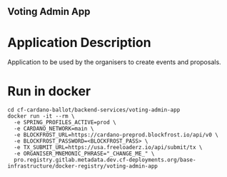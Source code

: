 ## Voting Admin App

# Application Description
Application to be used by the organisers to create events and proposals.

# Run in docker
```
cd cf-cardano-ballot/backend-services/voting-admin-app
docker run -it --rm \
  -e SPRING_PROFILES_ACTIVE=prod \
  -e CARDANO_NETWORK=main \
  -e BLOCKFROST_URL=https://cardano-preprod.blockfrost.io/api/v0 \
  -e BLOCKFROST_PASSWORD=<BLOCKFROST_PASS> \
  -e TX_SUBMIT_URL=https://usa.freeloaderz.io/api/submit/tx \
  -e ORGANISER_MNEMONIC_PHRASE="_CHANGE_ME_" \
  pro.registry.gitlab.metadata.dev.cf-deployments.org/base-infrastructure/docker-registry/voting-admin-app
```

